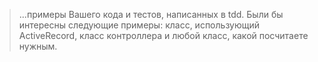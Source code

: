 > ...примеры Вашего кода и тестов, написанных в tdd. Были бы интересны следующие примеры: класс, использующий ActiveRecord, класс контроллера и любой класс, какой посчитаете нужным.
